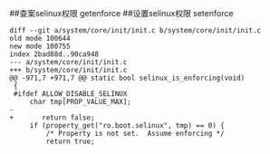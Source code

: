 ##查案selinux权限
	getenforce
##设置selinux权限
	setenforce

	diff --git a/system/core/init/init.c b/system/core/init/init.c
	old mode 100644
	new mode 100755
	index 2bad88d..90ca948
	--- a/system/core/init/init.c
	+++ b/system/core/init/init.c
	@@ -971,7 +971,7 @@ static bool selinux_is_enforcing(void)
	 {
	 #ifdef ALLOW_DISABLE_SELINUX
	     char tmp[PROP_VALUE_MAX];
	-
	+       return false;
	     if (property_get("ro.boot.selinux", tmp) == 0) {
	         /* Property is not set.  Assume enforcing */
	         return true;
